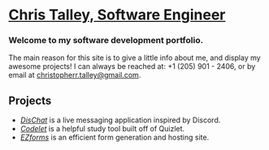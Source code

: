 # [Chris Talley, Software Engineer](https://christalley.dev/) 
### Welcome to my software development portfolio.

The main reason for this site is to give a little info about me, and display my awesome projects!
I can always be reached at:
+1 (205) 901 - 2406, or by email at christopherr.talley@gmail.com.

## Projects
- _[DisChat](https://dischat-application.herokuapp.com/)_ is a live messaging application inspired by Discord.
- _[Codelet](https://www.codelet.info/)_ is a helpful study tool built off of Quizlet.
- _[EZforms](https://master.d2orb18e1brind.amplifyapp.com/)_ is an efficient form generation and hosting site.
